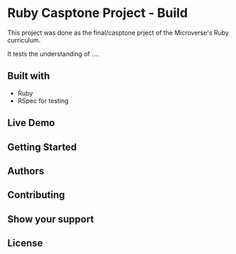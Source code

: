 # Ruby Casptone Project - Build 

This project was done as the final/casptone prject of the Microverse's Ruby curriculum.

It tests the understanding of ....

## Built with

- Ruby
- RSpec for testing

## Live Demo

## Getting Started

## Authors

## Contributing

## Show your support

## License

